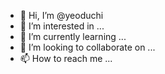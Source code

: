 - 👋 Hi, I’m @yeoduchi
- 👀 I’m interested in ...
- 🌱 I’m currently learning ...
- 💞️ I’m looking to collaborate on ...
- 📫 How to reach me ...

<!---
yeoduchi/yeoduchi is a ✨ special ✨ repository because its `README.md` (this file) appears on your GitHub profile.
You can click the Preview link to take a look at your changes.
--->
